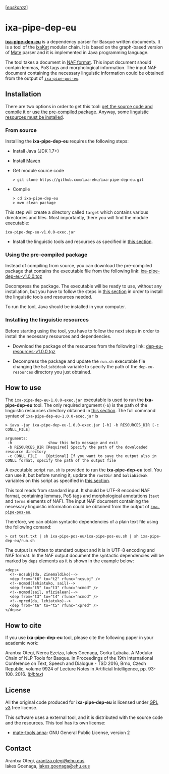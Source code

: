 
[[*euskaraz*](IRAKURRI.md)]

# ixa-pipe-dep-eu

[**ixa-pipe-dep-eu**](http://ixa2.si.ehu.es/ixakat/ixa-pipe-dep-eu.php?lang=en)
is a dependency parser for Basque written documents. It is a tool of
the [ixaKat](http://ixa2.si.ehu.es/ixakat/index.php?lang=en) modular
chain. It is based on the graph-based version of
[Mate](https://code.google.com/archive/p/mate-tools/) parser and it is
implemented in Java programming language. 

The tool takes a document in [NAF
format](http://wordpress.let.vupr.nl/naf/). This input document should
contain lemmas, PoS tags and morphological information. The input NAF
document containing the necessary linguistic information could be
obtained from the output of
[`ixa-pipe-pos-eu`](http://ixa2.si.ehu.es/ixakat/ixa-pipe-pos-eu.php?lang=en).


## Installation

There are two options in order to get this tool: [get the source code
and compile it](#from-source) or [use the pre-compiled
package](#using-pre-compiled-package). Anyway, some [linguistic
resources must be installed](#installing-the-linguistic-resources).

### From source

Installing the **ixa-pipe-dep-eu** requires the following steps:

* Install Java (JDK 1.7+)

* Install [Maven](https://maven.apache.org/download.cgi)

* Get module source code

      > git clone https://github.com/ixa-ehu/ixa-pipe-dep-eu.git

* Compile

      > cd ixa-pipe-dep-eu
      > mvn clean package

This step will create a directory called `target`  which contains
various directories and files. Most importantly, there you will find
the module executable:

    ixa-pipe-dep-eu-v1.0.0-exec.jar

* Install the linguistic tools and resources as specified in [this
section](#installing-the-linguistic-resources).


### Using the pre-compiled package

Instead of compiling from source, you can download the pre-compiled
package that contains the executable file from the following link:
[ixa-pipe-dep-eu-v1.0.0.tgz](http://ixa2.si.ehu.es/ixakat/downloads/ixa-pipe-dep-eu-v1.0.0.tgz)

Decompress the package. The executable will be ready to use, without
any installation, but you have to follow the steps in [this
section](#installing-the-linguistic-resources) in order to install the
linguistic tools and resources needed.

To run the tool, Java should be installed in your computer.


### Installing the linguistic resources

Before starting using the tool, you have to follow the next steps in
order to install the necessary resources and dependencies.

 - Download the package of the resources from the following link:
   [dep-eu-resources-v1.0.0.tgz](http://ixa2.si.ehu.es/ixakat/downloads/dep-eu-resources-v1.0.0.tgz)

 - Decompress the package and update the `run.sh` executable file
   changing the `baliabideak` variable to specify the path of the
   `dep-eu-resources` directory you just obtained.


## How to use

The `ixa-pipe-dep-eu-1.0.0-exec.jar` executable is used to run the
**ixa-pipe-dep-eu** tool. The only required argument (`-b`) is the
path of the linguistic resources directory obtained in [this
section](#installing-the-linguistic-resources). The full command syntax
of `ixa-pipe-dep-eu-1.0.0-exec.jar` is

    > java -jar ixa-pipe-dep-eu-1.0.0-exec.jar [-h] -b RESOURCES_DIR [-c CONLL_FILE]

    arguments:
     -h                show this help message and exit
     -b RESOURCES_DIR [Required] Specify the path of the downloaded resource directory
     -c CONLL_FILE    [Optional] If you want to save the output also in CONLL format, specify the path of the output file


A executable script `run.sh` is provided to run the
**ixa-pipe-dep-eu** tool. You can use it, but before running it,
update the `rootDir` and `baliabideak` variables on this script as
specified in [this section](#installing-the-linguistic-resources).

This tool reads from standard input. It should be UTF-8 encoded NAF
format, containing lemmas, PoS tags and morphological annotations
(`text` and `terms` elements of NAF). The input NAF document
containing the necessary linguistic information could be obtained from
the output of
[`ixa-pipe-pos-eu`](http://ixa2.si.ehu.es/ixakat/ixa-pipe-pos-eu.php?lang=en).

Therefore, we can obtain syntactic dependencies of a plain text file
using the following comand:

    > cat test.txt | sh ixa-pipe-pos-eu/ixa-pipe-pos-eu.sh | sh ixa-pipe-dep-eu/run.sh

The output is written to standard output and it is in UTF-8 encoding
and NAF format. In the NAF output document the syntactic dependencies
will be marked by `deps` elements as it is shown in the example below:

    <deps>
      <!--ncsubj(da, Zinemaldiko)-->
      <dep from="t6" to="t2" rfunc="ncsubj" />
      <!--ncmod(lehiatuko, sail)-->
      <dep from="t5" to="t3" rfunc="ncmod" />
      <!--ncmod(sail, ofizialean)-->
      <dep from="t3" to="t4" rfunc="ncmod" />
      <!--xpred(da, lehiatuko)-->
      <dep from="t6" to="t5" rfunc="xpred" />
    </deps>


## How to cite

If you use **ixa-pipe-dep-eu** tool, please cite the following paper in
your academic work:

Arantxa Otegi, Nerea Ezeiza, Iakes Goenaga, Gorka Labaka. A Modular
Chain of NLP Tools for Basque. In Proceedings of the 19th
International Conference on Text, Speech and Dialogue - TSD 2016,
Brno, Czech Republic, volume 9924 of Lecture Notes in Artificial
Intelligence, pp. 93-100. 2016. ([*bibtex*](http://ixa2.si.ehu.es/ixakat/bib/otegi2016.bib))


## License

All the original code produced for **ixa-pipe-dep-eu** is licensed under
[GPL v3](http://www.gnu.org/licenses/gpl-3.0.en.html) free license.

This software uses a external tool, and it is distributed with the
source code and the resources. This tool has its own license:

 - [mate-tools anna](http://code.google.com/p/mate-tools/): GNU General
   Public License, version 2


## Contact

Arantxa Otegi, arantza.otegi@ehu.eus  
Iakes Goenaga, iakes.goenaga@ehu.eus
 
